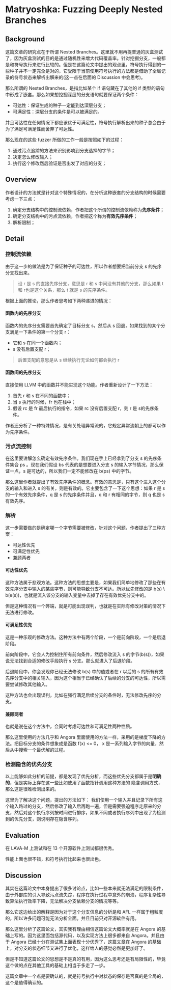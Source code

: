 # Matryoshka: Fuzzing Deeply Nested Branches

## Background

这篇文章的研究点在于所谓 Nested Branches。这里就不用再提普通的灰盒测试了，因为灰盒测试的目的是通过随机性来增大代码覆盖率。针对挖掘分支，一般都是和符号执行来进行比较的。但是在这篇论文中提出的观点里，符号执行得到的一些种子并不一定完全是对的，它受限于当前使用符号执行的方法都是借助了全局记录的符号状态来解析出解来的(这一点在后面的 Discussion 中会思考)。

那么所谓的 Nested Branches，是指比如某个 if 语句藏在了其他的 if 类型的语句中形成了嵌套。那么如果想挖掘深层的分支语句就要保证两个条件：

* 可达性：保证生成的种子一定能到达深层分支；
* 可满足性：深层分支的条件是可以被满足的。

并且可达性在任何情况下都应该优于可满足性，符号执行解析出来的种子总会由于为了满足可满足性而舍弃了可达性。

那么现在的这些 fuzzer 所做的工作一般是按照如下的过程：

1. 通过污点追踪的方法来识别影响到分支选择的字节；
2. 决定怎么修改输入；
3. 执行这个修改然后验证是否出发了对应的分支；

## Overview

作者设计的方法就是针对这个特殊情况的，在分析这种嵌套的分支结构的时候需要考虑一下三点：

1. 确定分支结构中的控制流依赖，作者把这个所谓的控制流依赖称为**先序条件**；
2. 确定分支结构中的污点流依赖，作者把这个称为**有效先序条件**；
3. 解析限制；

## Detail

### 控制流依赖

由于这一步的做法是为了保证种子的可达性，所以作者想要把当前分支 s 的先序分支找出来。

>设 r 是 s 的直接先序分支，意思是 r 和 s 中间没有其他的分支，那么如果 t 和 r也是这个关系，那么 t 就是 s 的先序条件。

根据上面的推论，那么作者思考如下两种递进的情况：

#### 函数内的先序分支

函数内的先序分支需要首先确定了目标分支 s，然后从 s 回退，如果找到的某个分支满足一下条件的第一个分支 r：

* 它和 s 在同一个函数内；
* s 没有后置支配 r；

> 后置支配的意思是从 s 继续执行无论如何都会执行 r

#### 函数间的先序分支

直接使用 LLVM 中的函数并不能实现这个功能。作者重新设计了一下方法：

1. 首先 r 和 s 在不同的函数中；
2. 当 s 执行的时候，fr 也在栈中；
3. 假设 rc 是 fr 最后执行的指令，如果 rc 没有后置支配 r，则 r 是 s的先序条件。

作者还分析了一种特殊情况，是有关处理异常流的，它规定异常流朝上的都可以作为先序条件。

### 污点流控制

在这里要讲解怎么确定有效先序条件。我们现在手上已经拿到了分支 s 的先序条件集合 ps 。现在我们假设 bs 代表的是想要进入分支 s 的输入字节情况，那么保证一点，s 是可达的，所以我们一定不能修改在 b(ps) 中的字节。

那么这里作者就提出了有效先序条件的概念。有效的意思是，只有这个进入这个分支的输入和进入 s 的有关，则是有效的。它主要包含了一下这个思想：如果 r 是 s 的一个有效先序条件，q 是 s 的先序条件并且，q 和 r 有相同的字节，则 q 也是 s 有效先序。

### 解析

这一步需要做的是确定哪一个字节需要被修改，针对这个问题，作者提出了三种方案：

* 可达性优先
* 可满足性优先
* 兼顾两者

#### 可达性优先

这种方法属于悲观方法。这种方法的思想主要是，如果我们简单地修改了那些在有效先序分支中输入的某些字节，则可能导致分支不可达。所以优先修改的是 b(s) \ b(e(s))，也就是流入该分支的输入变量中去掉了存在有效优先分支中的。

但是这种情况有一个弊端，就是可能出现误判，也就是在实际有修改对策的情况下无法进行修改。

#### 可满足性优先

这是一种乐观的修改方法。这种方法中有两个阶段，一个是前向阶段，一个是后退阶段。

前向阶段中，它会人为控制住所有前向条件，然后修改流入 s 的字节(b(s))，如果说无法找到合适的修改手段执行 s 分支。那么就进入了后退阶段。

后退阶段中，你会发现你已经无法修改 b(s) 中的值或者在 r 以后的 s 的所有有效先序分支中的相关输入，因为这个相当于已经确认了后续的分支的可达性，所以需要尝试修改其他输入。

这种方法也会出现误判，比如在强行满足后续分支的条件时，无法修改先序的分支。

#### 兼顾两者

也就是说在这个方法中，会同时考虑可达性和可满足性两种性质。

那么这里使用的方法几乎和 Angora 里面使用的方法一样，采用的是梯度下降的方法。把目标分支的条件想象成是函数 f(x) <= 0， x 是一系列输入字节的向量，然后从中搜索一个最优解的过程。

### 检测隐含的优先分支

以上能够如此分析的前提，都是发现了优先分析，而这些优先分支都属于是**明确的**，但是实际上存在这一些比如使用了函数指针调用这种方法的 隐含调用方式，那么这是很难检测出来的。

这里为了解决这个问题，提出的方法如下：
我们使用一个输入并且记录下所有这个输入路过的分支，然后修改了输入后再跑一遍，但是需要强迫程序走原来的分支，然后对这个执行序列按时间进行排序，如果不同或者执行序列中出现了为检测到的优先分支，则说明存在隐含序列。

## Evaluation

在 LAVA-M 上测试和在 13 个开源软件上测试都很优秀。

性能上面也很不错，和符号执行比起来也很出色。

## Discussion

其实在这篇论文中本身提出了很多讨论点，比如一些本来就无法满足的限制条件，由于外部库的引入导致污点流失踪，程序在执行过程中意外的崩溃，程序复杂性导致算法执行效率下降，无法解决分支依赖分支的情况等等。

那么它这边给出的解释是因为对于这个分支信息的分析是和 AFL 一样属于粗粒度的，所以许多问题可能无法分析全面。并且目前只对开源软件有用。

那么这里分析了这篇论文，其实我有理由相信这篇论文大概率就是在 Angora 的基础上写的。因为这里面包括源代码，以及实现方法上很多都来自 Angora。并且由于 Angora 已经十分在测试集上面表现十分优秀了，这篇文章在 Angora 的基础上，对分支的状态细节又进行了优化，这样给人的感觉必然是更加好了。

但是不知道这篇论文的思想是不是真的有用，因为这么思考还是有局限性的，毕竟这个做的点在其他工具的基础上相当于多走了一步。

这篇文章中一个点是要确认的，就是符号执行中对状态的保存是否真的是全局的，这个是值得确认的。

